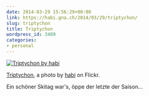 ```yaml
---
date: 2014-03-29 15:56:29+00:00
link: https://habi.gna.ch/2014/03/29/triptychon/
slug: triptychon
title: Triptychon
wordpress_id: 3409
categories:
- personal
---
```



[![Triptychon by habi](https://static.flickr.com/3719/13489317523_7cc48bfd8a.jpg)](https://www.flickr.com/photos/habi/13489317523/)  

[Triptychon](https://www.flickr.com/photos/habi/13489317523/), a photo by [habi](https://www.flickr.com/photos/habi/) on Flickr.

Ein schöner Skitag war's, öppe der letzte der Saison...